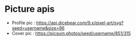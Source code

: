 # Picture apis
- Profile pic :  https://api.dicebear.com/9.x/pixel-art/svg?seed=username&size=96
- Cover pic : https://picsum.photos/seed/username/851/315